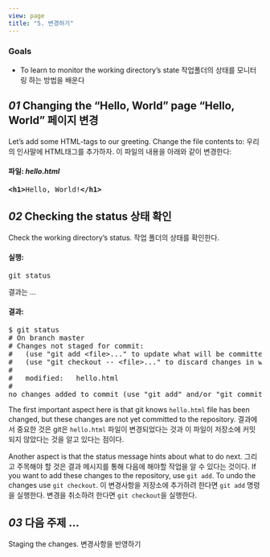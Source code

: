 ```yaml
---
view: page
title: "5. 변경하기"
---
```


<h3>Goals</h3>

<ul><li>To learn to monitor the working directory’s state 작업폴더의 상태를 모니터링 하는 방법을 배운다</li></ul>

<h2><em>01</em> Changing the “Hello, World” page “Hello, World” 페이지 변경</h2>

<p>Let&#8217;s add some HTML-tags to our greeting. Change the file contents to: 우리의 인사말에 HTML태그를 추가하자. 이 파일의 내용을 아래와 같이 변경한다:</p>

<h4 class="h4-pre">파일: <em>hello.html</em></h4>

<pre class="file"><strong>&lt;h1&gt;</strong>Hello, World!<strong>&lt;/h1&gt;</strong></pre>

<h2><em>02</em> Checking the status 상태 확인</h2>

<p>Check the working directory’s status. 작업 폴더의 상태를 확인한다.</p>

<h4 class="h4-pre">실행:</h4>

<pre class="instructions">git status</pre>

<p>결과는 &#8230;</p>

<h4 class="h4-pre">결과:</h4>

<pre class="sample">$ git status
# On branch master
# Changes not staged for commit:
#   (use "git add &lt;file&gt;..." to update what will be committed)
#   (use "git checkout -- &lt;file&gt;..." to discard changes in working directory)
#
#	modified:   hello.html
#
no changes added to commit (use "git add" and/or "git commit -a")</pre>

<p>The first important aspect here is that git knows <code>hello.html</code> file has been changed, but these changes are not yet committed to the repository. 결과에서 중요한 것은 git은 <code>hello.html</code> 파일이 변경되었다는 것과 이 파일이 저장소에 커밋되지 않았다는 것을 알고 있다는 점이다.</p>

<p>Another aspect is that the status message hints about what to do next. 그리고 주목해야 할 것은 결과 메시지를 통해 다음에 해야할 작업을 알 수 있다는 것이다. If you want to add these changes to the repository, use <code>git add</code>. To undo the changes use <code>git checkout</code>. 이 변경사항을 저장소에 추가하려 한다면 <code>git add</code> 명령을 실행한다. 변경을 취소하려 한다면 <code>git checkout</code>을 실행한다.</p>

<h2><em>03</em> 다음 주제 ...</h2>

<p>Staging the changes. 변경사항을 반영하기</p>
